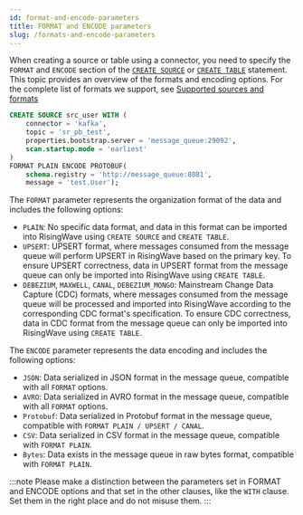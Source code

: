 ```yaml
---
id: format-and-encode-parameters
title: FORMAT and ENCODE parameters
slug: /formats-and-encode-parameters
---
```

<head>
  <link rel="canonical" href="https://docs.risingwave.com/docs/current/formats-and-encode-parameters/" />
</head>

When creating a source or table using a connector, you need to specify the `FORMAT` and `ENCODE` section of the [`CREATE SOURCE`](/sql/commands/sql-create-source.md) or [`CREATE TABLE`](/sql/commands/sql-create-source.md) statement. This topic provides an overview of the formats and encoding options. For the complete list of formats we support, see [Supported sources and formats](/ingest/supported-sources-and-formats.md)

```sql title="An example of creating a source"
CREATE SOURCE src_user WITH (
    connector = 'kafka',
    topic = 'sr_pb_test',
    properties.bootstrap.server = 'message_queue:29092',
    scan.startup.mode = 'earliest'
)
FORMAT PLAIN ENCODE PROTOBUF(
    schema.registry = 'http://message_queue:8081',
    message = 'test.User');
```

The `FORMAT` parameter represents the organization format of the data and includes the following options:

- `PLAIN`: No specific data format, and data in this format can be imported into RisingWave using `CREATE SOURCE` and `CREATE TABLE`.
- `UPSERT`: UPSERT format, where messages consumed from the message queue will perform UPSERT in RisingWave based on the primary key. To ensure UPSERT correctness, data in UPSERT format from the message queue can only be imported into RisingWave using `CREATE TABLE`.
- `DEBEZIUM`, `MAXWELL`, `CANAL`, `DEBEZIUM_MONGO`: Mainstream Change Data Capture (CDC) formats, where messages consumed from the message queue will be processed and imported into RisingWave according to the corresponding CDC format's specification. To ensure CDC correctness, data in CDC format from the message queue can only be imported into RisingWave using `CREATE TABLE`.

The `ENCODE` parameter represents the data encoding and includes the following options:

- `JSON`: Data serialized in JSON format in the message queue, compatible with all `FORMAT` options.
- `AVRO`: Data serialized in AVRO format in the message queue, compatible with all `FORMAT` options.
- `Protobuf`: Data serialized in Protobuf format in the message queue, compatible with `FORMAT PLAIN / UPSERT / CANAL`.
- `CSV`: Data serialized in CSV format in the message queue, compatible with `FORMAT PLAIN`.
- `Bytes`: Data exists in the message queue in raw bytes format, compatible with `FORMAT PLAIN`.


:::note
Please make a distinction between the parameters set in FORMAT and ENCODE options and that set in the other clauses, like the `WITH` clause. Set them in the right place and do not misuse them.
:::
